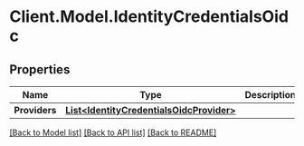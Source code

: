 # Client.Model.IdentityCredentialsOidc

## Properties

Name | Type | Description | Notes
------------ | ------------- | ------------- | -------------
**Providers** | [**List&lt;IdentityCredentialsOidcProvider&gt;**](IdentityCredentialsOidcProvider.md) |  | [optional] 

[[Back to Model list]](../README.md#documentation-for-models) [[Back to API list]](../README.md#documentation-for-api-endpoints) [[Back to README]](../README.md)

